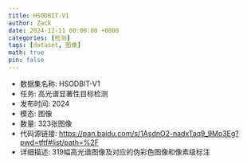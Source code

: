 ```yaml
---
title: HSODBIT-V1
author: Zack
date: 2024-12-11 00:00:00 +0800
categories: [检测]
tags: [dataset, 图像]
math: true
pin: false
---
```

- 数据集名称: HSODBIT-V1
- 任务: 高光谱显著性目标检测
- 发布时间: 2024
- 模态: 图像
- 数量: 323张图像
- 代码源链接: https://pan.baidu.com/s/1AsdnO2-nadxTaq9_9Mo3Eg?pwd=tftf#list/path=%2F
- 详细描述: 319幅高光谱图像及对应的伪彩色图像和像素级标注
